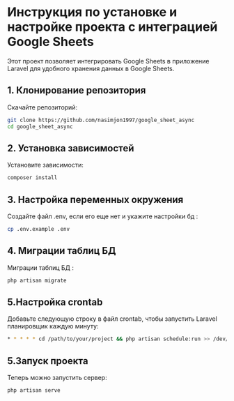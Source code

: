# Инструкция по установке и настройке проекта с интеграцией Google Sheets

Этот проект позволяет интегрировать Google Sheets в приложение Laravel для удобного хранения данных в Google Sheets.

## 1. Клонирование репозитория

Скачайте репозиторий:

```bash
git clone https://github.com/nasimjon1997/google_sheet_async
cd google_sheet_async
```

## 2. Установка зависимостей

Установите зависимости:

```bash
composer install
```


## 3. Настройка переменных окружения

Создайте файл .env, если его еще нет и укажите настройки бд : 

```bash
cp .env.example .env

```

## 4. Миграции таблиц БД

 Миграции таблиц БД : 

```bash
php artisan migrate

```

## 5.Настройка crontab

 Добавьте следующую строку в файл crontab, чтобы запустить Laravel планировщик каждую минуту:

```bash
* * * * * cd /path/to/your/project && php artisan schedule:run >> /dev/null 2>&1
```

## 5.Запуск проекта

Теперь можно запустить сервер:
    
```bash
php artisan serve
```






